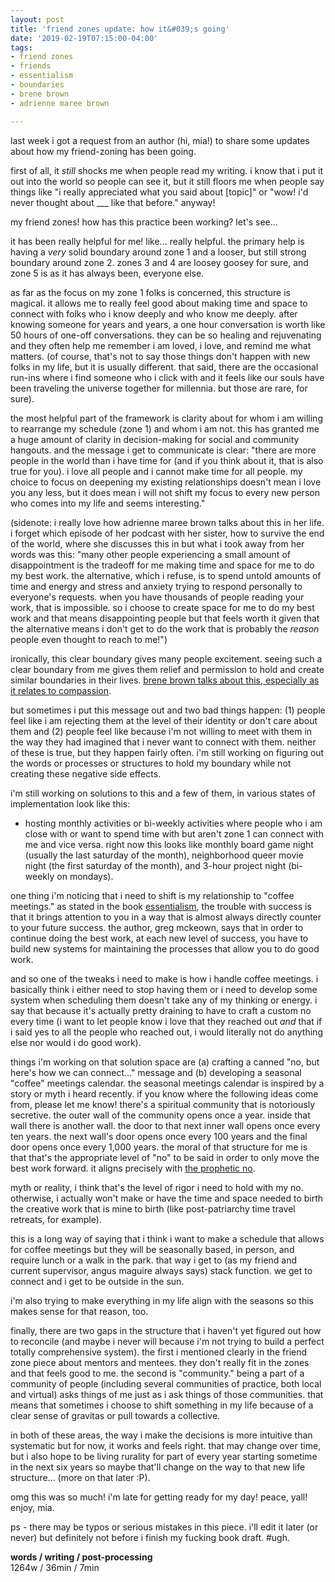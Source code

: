 ```yaml
---
layout: post
title: 'friend zones update: how it&#039;s going'
date: '2019-02-19T07:15:00-04:00'
tags:
- friend zones
- friends
- essentialism
- boundaries
- brene brown
- adrienne maree brown

--- 
```


last week i got a request from an author (hi, mia!) to share some updates about how my friend-zoning has been going. 

first of all, it _still_ shocks me when people read my writing. i know that i put it out into the world so people can see it, but it still floors me when people say things like "i really appreciated what you said about [topic]" or "wow! i'd never thought about ___ like that before." anyway!

my friend zones! how has this practice been working? let's see...

it has been really helpful for me! like... really helpful. the primary help is having a *very* solid boundary around zone 1 and a looser, but still strong boundary around zone 2. zones 3 and 4 are loosey goosey for sure, and zone 5 is as it has always been, everyone else.

as far as the focus on my zone 1 folks is concerned, this structure is magical. it allows me to really feel good about making time and space to connect with folks who i know deeply and who know me deeply. after knowing someone for years and years, a one hour conversation is worth like 50 hours of one-off conversations. they can be so healing and rejuvenating and they often help me remember i am loved, i love, and remind me what matters. (of course, that's not to say those things don't happen with new folks in my life, but it is usually different. that said, there are the occasional run-ins where i find someone who i click with and it feels like our souls have been traveling the universe together for millennia. but those are rare, for sure). 

the most helpful part of the framework is clarity about for whom i am willing to rearrange my schedule (zone 1) and whom i am not. this has granted me a huge amount of clarity in decision-making for social and community hangouts. and the message i get to communicate is clear: "there are more people in the world than i have time for (and if you think about it, that is also true for you). i love all people and i cannot make time for all people. my choice to focus on deepening my existing relationships doesn't mean i love you any less, but it does mean i will not shift my focus to every new person who comes into my life and seems interesting."

(sidenote: i really love how adrienne maree brown talks about this in her life. i forget which episode of her podcast with her sister, how to survive the end of the world, where she discusses this in but what i took away from her words was this: "many other people experiencing a small amount of disappointment is the tradeoff for me making time and space for me to do my best work. the alternative, which i refuse, is to spend untold amounts of time and energy and stress and anxiety trying to respond personally to everyone's requests. when you have thousands of people reading your work, that is impossible. so i choose to create space for me to do my best work and that means disappointing people but that feels worth it given that the alternative means i don't get to do the work that is probably the *reason* people even thought to reach to me!")

ironically, this clear boundary gives many people excitement. seeing such a clear boundary from me gives them relief and permission to hold and create similar boundaries in their lives. [brene brown talks about this, especially as it relates to compassion](https://www.facebook.com/watch/?v=10153967066765682). 

but sometimes i put this message out and two bad things happen: (1) people feel like i am rejecting them at the level of their identity or don't care about them and (2) people feel like because i'm not willing to meet with them in the way they had imagined that i never want to connect with them. neither of these is true, but they happen fairly often. i'm still working on figuring out the words or processes or structures to hold my boundary while not creating these negative side effects. 

i'm still working on solutions to this and a few of them, in various states of implementation look like this: 

* hosting monthly activities or bi-weekly activities where people who i am close with or want to spend time with but aren't zone 1 can connect with me and vice versa. right now this looks like monthly board game night (usually the last saturday of the month), neighborhood queer movie night (the first saturday of the month), and 3-hour project night (bi-weekly on mondays). 

one thing i'm noticing that i need to shift is my relationship to "coffee meetings." as stated in the book [essentialism](https://www.goodreads.com/book/show/18077875-essentialism), the trouble with success is that it brings attention to you in a way that is almost always directly counter to your future success. the author, greg mckeown, says that in order to continue doing the best work, at each new level of success, you have to build new systems for maintaining the processes that allow you to do good work. 

and so one of the tweaks i need to make is how i handle coffee meetings. i basically think i either need to stop having them or i need to develop some system when scheduling them doesn't take any of my thinking or energy. i say that because it's actually pretty draining to have to craft a custom no every time (i want to let people know i love that they reached out _and_ that if i said yes to all the people who reached out, i would literally not do anything else nor would i do good work). 

things i'm working on that solution space are (a) crafting a canned "no, but here's how we can connect..." message and (b) developing a seasonal "coffee" meetings calendar. the seasonal meetings calendar is inspired by a story or myth i heard recently. if you know where the following ideas come from, please let me know! there's a spiritual community that is notoriously secretive. the outer wall of the community opens once a year. inside that wall there is another wall. the door to that next inner wall opens once every ten years. the next wall's door opens once every 100 years and the final door opens once every 1,000 years. the moral of that structure for me is that that's the appropriate level of "no" to be said in order to only move the best work forward. it aligns precisely with [the prophetic no](). 

myth or reality, i think that's the level of rigor i need to hold with my no. otherwise, i actually won't make or have the time and space needed to birth the creative work that is mine to birth (like post-patriarchy time travel retreats, for example). 

this is a long way of saying that i think i want to make a schedule that allows for coffee meetings but they will be seasonally based, in person, and require lunch or a walk in the park. that way i get to (as my friend and current supervisor, angus maguire always says) stack function. we get to connect and i get to be outside in the sun. 

i'm also trying to make everything in my life align with the seasons so this makes sense for that reason, too. 

finally, there are two gaps in the structure that i haven't yet figured out how to reconcile (and maybe i never will because i'm not trying to build a perfect totally comprehensive system). the first i mentioned clearly in the friend zone piece about mentors and mentees. they don't really fit in the zones and that feels good to me. the second is "community." being a part of a community of people (including several communities of practice, both local and virtual) asks things of me just as i ask things of those communities. that means that sometimes i choose to shift something in my life because of a clear sense of gravitas or pull towards a collective. 

in both of these areas, the way i make the decisions is more intuitive than systematic but for now, it works and feels right. that may change over time, but i also hope to be living rurality for part of every year starting sometime in the next six years so maybe that'll change on the way to that new life structure... (more on that later :P).

omg this was so much! i'm late for getting ready for my day! peace, yall! enjoy, mia. 

ps - there may be typos or serious mistakes in this piece. i'll edit it later (or never) but definitely not before i finish my fucking book draft. #ugh. 

<!-- hyperlink bank -->


<!-- &#042; = asterisk -->
<!-- &#039; = single quote '-->

**words / writing / post-processing**  
1264w / 36min / 7min